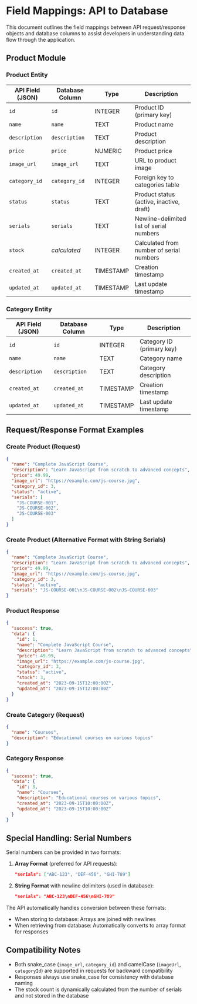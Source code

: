 # Field Mappings: API to Database

This document outlines the field mappings between API request/response objects and database columns to assist developers in understanding data flow through the application.

## Product Module

### Product Entity

| API Field (JSON) | Database Column | Type | Description |
|------------------|----------------|------|-------------|
| `id` | `id` | INTEGER | Product ID (primary key) |
| `name` | `name` | TEXT | Product name |
| `description` | `description` | TEXT | Product description |
| `price` | `price` | NUMERIC | Product price |
| `image_url` | `image_url` | TEXT | URL to product image |
| `category_id` | `category_id` | INTEGER | Foreign key to categories table |
| `status` | `status` | TEXT | Product status (active, inactive, draft) |
| `serials` | `serials` | TEXT | Newline-delimited list of serial numbers |
| `stock` | *calculated* | INTEGER | Calculated from number of serial numbers |
| `created_at` | `created_at` | TIMESTAMP | Creation timestamp |
| `updated_at` | `updated_at` | TIMESTAMP | Last update timestamp |

### Category Entity

| API Field (JSON) | Database Column | Type | Description |
|------------------|----------------|------|-------------|
| `id` | `id` | INTEGER | Category ID (primary key) |
| `name` | `name` | TEXT | Category name |
| `description` | `description` | TEXT | Category description |
| `created_at` | `created_at` | TIMESTAMP | Creation timestamp |
| `updated_at` | `updated_at` | TIMESTAMP | Last update timestamp |

## Request/Response Format Examples

### Create Product (Request)

```json
{
  "name": "Complete JavaScript Course",
  "description": "Learn JavaScript from scratch to advanced concepts",
  "price": 49.99,
  "image_url": "https://example.com/js-course.jpg",
  "category_id": 3,
  "status": "active",
  "serials": [
    "JS-COURSE-001",
    "JS-COURSE-002",
    "JS-COURSE-003"
  ]
}
```

### Create Product (Alternative Format with String Serials)

```json
{
  "name": "Complete JavaScript Course",
  "description": "Learn JavaScript from scratch to advanced concepts",
  "price": 49.99,
  "image_url": "https://example.com/js-course.jpg",
  "category_id": 3,
  "status": "active",
  "serials": "JS-COURSE-001\nJS-COURSE-002\nJS-COURSE-003"
}
```

### Product Response

```json
{
  "success": true,
  "data": {
    "id": 1,
    "name": "Complete JavaScript Course",
    "description": "Learn JavaScript from scratch to advanced concepts",
    "price": 49.99,
    "image_url": "https://example.com/js-course.jpg",
    "category_id": 3,
    "status": "active",
    "stock": 3,
    "created_at": "2023-09-15T12:00:00Z",
    "updated_at": "2023-09-15T12:00:00Z"
  }
}
```

### Create Category (Request)

```json
{
  "name": "Courses",
  "description": "Educational courses on various topics"
}
```

### Category Response

```json
{
  "success": true,
  "data": {
    "id": 3,
    "name": "Courses",
    "description": "Educational courses on various topics",
    "created_at": "2023-09-15T10:00:00Z",
    "updated_at": "2023-09-15T10:00:00Z"
  }
}
```

## Special Handling: Serial Numbers

Serial numbers can be provided in two formats:

1. **Array Format** (preferred for API requests):
   ```json
   "serials": ["ABC-123", "DEF-456", "GHI-789"]
   ```

2. **String Format** with newline delimiters (used in database):
   ```json
   "serials": "ABC-123\nDEF-456\nGHI-789"
   ```

The API automatically handles conversion between these formats:
- When storing to database: Arrays are joined with newlines
- When retrieving from database: Automatically converts to array format for responses

## Compatibility Notes

- Both snake_case (`image_url`, `category_id`) and camelCase (`imageUrl`, `categoryId`) are supported in requests for backward compatibility
- Responses always use snake_case for consistency with database naming
- The stock count is dynamically calculated from the number of serials and not stored in the database 